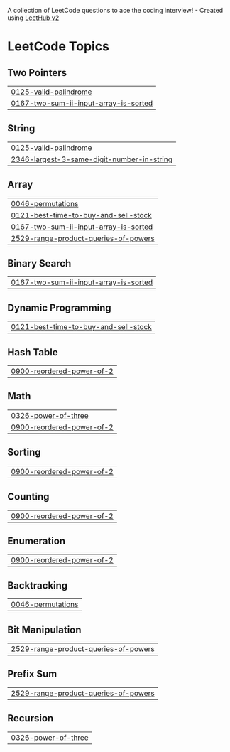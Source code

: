A collection of LeetCode questions to ace the coding interview! - Created using [LeetHub v2](https://github.com/arunbhardwaj/LeetHub-2.0)
<!---LeetCode Topics Start-->
# LeetCode Topics
## Two Pointers
|  |
| ------- |
| [0125-valid-palindrome](https://github.com/LUCKYHARSHA001/leetcode/tree/master/0125-valid-palindrome) |
| [0167-two-sum-ii-input-array-is-sorted](https://github.com/LUCKYHARSHA001/leetcode/tree/master/0167-two-sum-ii-input-array-is-sorted) |
## String
|  |
| ------- |
| [0125-valid-palindrome](https://github.com/LUCKYHARSHA001/leetcode/tree/master/0125-valid-palindrome) |
| [2346-largest-3-same-digit-number-in-string](https://github.com/LUCKYHARSHA001/leetcode/tree/master/2346-largest-3-same-digit-number-in-string) |
## Array
|  |
| ------- |
| [0046-permutations](https://github.com/LUCKYHARSHA001/leetcode/tree/master/0046-permutations) |
| [0121-best-time-to-buy-and-sell-stock](https://github.com/LUCKYHARSHA001/leetcode/tree/master/0121-best-time-to-buy-and-sell-stock) |
| [0167-two-sum-ii-input-array-is-sorted](https://github.com/LUCKYHARSHA001/leetcode/tree/master/0167-two-sum-ii-input-array-is-sorted) |
| [2529-range-product-queries-of-powers](https://github.com/LUCKYHARSHA001/leetcode/tree/master/2529-range-product-queries-of-powers) |
## Binary Search
|  |
| ------- |
| [0167-two-sum-ii-input-array-is-sorted](https://github.com/LUCKYHARSHA001/leetcode/tree/master/0167-two-sum-ii-input-array-is-sorted) |
## Dynamic Programming
|  |
| ------- |
| [0121-best-time-to-buy-and-sell-stock](https://github.com/LUCKYHARSHA001/leetcode/tree/master/0121-best-time-to-buy-and-sell-stock) |
## Hash Table
|  |
| ------- |
| [0900-reordered-power-of-2](https://github.com/LUCKYHARSHA001/leetcode/tree/master/0900-reordered-power-of-2) |
## Math
|  |
| ------- |
| [0326-power-of-three](https://github.com/LUCKYHARSHA001/leetcode/tree/master/0326-power-of-three) |
| [0900-reordered-power-of-2](https://github.com/LUCKYHARSHA001/leetcode/tree/master/0900-reordered-power-of-2) |
## Sorting
|  |
| ------- |
| [0900-reordered-power-of-2](https://github.com/LUCKYHARSHA001/leetcode/tree/master/0900-reordered-power-of-2) |
## Counting
|  |
| ------- |
| [0900-reordered-power-of-2](https://github.com/LUCKYHARSHA001/leetcode/tree/master/0900-reordered-power-of-2) |
## Enumeration
|  |
| ------- |
| [0900-reordered-power-of-2](https://github.com/LUCKYHARSHA001/leetcode/tree/master/0900-reordered-power-of-2) |
## Backtracking
|  |
| ------- |
| [0046-permutations](https://github.com/LUCKYHARSHA001/leetcode/tree/master/0046-permutations) |
## Bit Manipulation
|  |
| ------- |
| [2529-range-product-queries-of-powers](https://github.com/LUCKYHARSHA001/leetcode/tree/master/2529-range-product-queries-of-powers) |
## Prefix Sum
|  |
| ------- |
| [2529-range-product-queries-of-powers](https://github.com/LUCKYHARSHA001/leetcode/tree/master/2529-range-product-queries-of-powers) |
## Recursion
|  |
| ------- |
| [0326-power-of-three](https://github.com/LUCKYHARSHA001/leetcode/tree/master/0326-power-of-three) |
<!---LeetCode Topics End-->